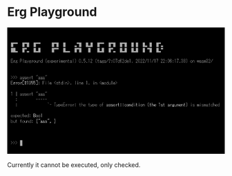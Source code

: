 # Erg Playground

![Screenshot](www/playground_screenshot.png)

Currently it cannot be executed, only checked.
